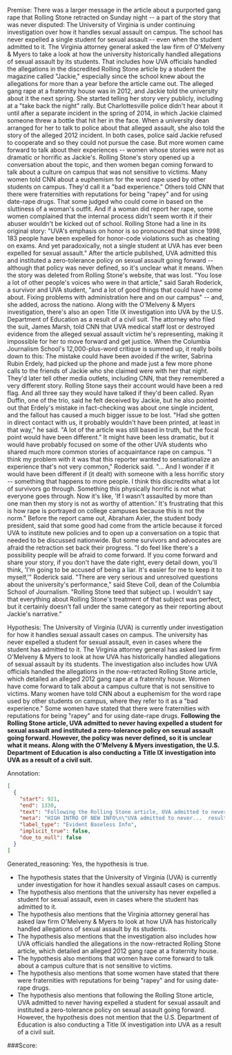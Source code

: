 
Premise:
There was a larger message in the article about a purported gang rape that Rolling Stone retracted on Sunday night -- a part of the story that was never disputed: The University of Virginia is under continuing investigation over how it handles sexual assault on campus. The school has never expelled a single student for sexual assault -- even when the student admitted to it. The Virginia attorney general asked the law firm of O'Melveny & Myers to take a look at how the university historically handled allegations of sexual assault by its students. That includes how UVA officials handled the allegations in the discredited Rolling Stone article by a student the magazine called "Jackie," especially since the school knew about the allegations for more than a year before the article came out. The alleged gang rape at a fraternity house was in 2012, and Jackie told the university about it the next spring. She started telling her story very publicly, including at a "take back the night" rally. But Charlottesville police didn't hear about it until after a separate incident in the spring of 2014, in which Jackie claimed someone threw a bottle that hit her in the face. When a university dean arranged for her to talk to police about that alleged assault, she also told the story of the alleged 2012 incident. In both cases, police said Jackie refused to cooperate and so they could not pursue the case. But more women came forward to talk about their experiences -- women whose stories were not as dramatic or horrific as Jackie's. Rolling Stone's story opened up a conversation about the topic, and then women began coming forward to talk about a culture on campus that was not sensitive to victims. Many women told CNN about a euphemism for the word rape used by other students on campus. They'd call it a "bad experience." Others told CNN that there were fraternities with reputations for being "rapey" and for using date-rape drugs. That some judged who could come in based on the sluttiness of a woman's outfit. And if a woman did report her rape, some women complained that the internal process didn't seem worth it if their abuser wouldn't be kicked out of school. Rolling Stone had a line in its original story: "UVA's emphasis on honor is so pronounced that since 1998, 183 people have been expelled for honor-code violations such as cheating on exams. And yet paradoxically, not a single student at UVA has ever been expelled for sexual assault." After the article published, UVA admitted this and instituted a zero-tolerance policy on sexual assault going forward -- although that policy was never defined, so it's unclear what it means. When the story was deleted from Rolling Stone's website, that was lost. "You lose a lot of other people's voices who were in that article," said Sarah Roderick, a survivor and UVA student, "and a lot of good things that could have come about. Fixing problems with administration here and on our campus" -- and, she added, across the nationo. Along with the O'Melveny & Myers investigation, there's also an open Title IX investigation into UVA by the U.S. Department of Education as a result of a civil suit. The attorney who filed the suit, James Marsh, told CNN that UVA medical staff lost or destroyed evidence from the alleged sexual assault victim he's representing, making it impossible for her to move forward and get justice. When the Columbia Journalism School's 12,000-plus-word critique is summed up, it really boils down to this: The mistake could have been avoided if the writer, Sabrina Rubin Erdely, had picked up the phone and made just a few more phone calls to the friends of Jackie who she claimed were with her that night. They'd later tell other media outlets, including CNN, that they remembered a very different story. Rolling Stone says their account would have been a red flag. And all three say they would have talked if they'd been called. Ryan Duffin, one of the trio, said he felt deceived by Jackie, but he also pointed out that Erdely's mistake in fact-checking was about one single incident, and the fallout has caused a much bigger issue to be lost. "Had she gotten in direct contact with us, it probably wouldn't have been printed, at least in that way," he said. "A lot of the article was still based in truth, but the focal point would have been different." It might have been less dramatic, but it would have probably focused on some of the other UVA students who shared much more common stories of acquaintance rape on campus. "I think my problem with it was that this reporter wanted to sensationalize an experience that's not very common," Roderick said. "... And I wonder if it would have been different if (it dealt) with someone with a less horrific story -- something that happens to more people. I think this discredits what a lot of survivors go through. Something this physically horrific is not what everyone goes through. Now it's like, 'If I wasn't assaulted by more than one man then my story is not as worthy of attention.' It's frustrating that this is how rape is portrayed on college campuses because this is not the norm." Before the report came out, Abraham Axler, the student body president, said that some good had come from the article because it forced UVA to institute new policies and to open up a conversation on a topic that needed to be discussed nationwide. But some survivors and advocates are afraid the retraction set back their progress. "I do feel like there's a possibility people will be afraid to come forward. If you come forward and share your story, if you don't have the date right, every detail down, you'll think, 'I'm going to be accused of being a liar. It's easier for me to keep it to myself,'" Roderick said. "There are very serious and unresolved questions about the university's performance," said Steve Coll, dean of the Columbia School of Journalism. "Rolling Stone teed that subject up. I wouldn't say that everything about Rolling Stone's treatment of that subject was perfect, but it certainly doesn't fall under the same category as their reporting about Jackie's narrative."


Hypothesis:
The University of Virginia (UVA) is currently under investigation for how it handles sexual assault cases on campus. The university has never expelled a student for sexual assault, even in cases where the student has admitted to it. The Virginia attorney general has asked law firm O'Melveny & Myers to look at how UVA has historically handled allegations of sexual assault by its students. The investigation also includes how UVA officials handled the allegations in the now-retracted Rolling Stone article, which detailed an alleged 2012 gang rape at a fraternity house. Women have come forward to talk about a campus culture that is not sensitive to victims. Many women have told CNN about a euphemism for the word rape used by other students on campus, where they refer to it as a "bad experience." Some women have stated that there were fraternities with reputations for being "rapey" and for using date-rape drugs. **Following the Rolling Stone article, UVA admitted to never having expelled a student for sexual assault and instituted a zero-tolerance policy on sexual assault going forward. However, the policy was never defined, so it is unclear what it means. Along with the O'Melveny & Myers investigation, the U.S. Department of Education is also conducting a Title IX investigation into UVA as a result of a civil suit.**

Annotation:
```json
[
  {
    "start": 921,
    "end": 1330,
    "text": "Following the Rolling Stone article, UVA admitted to never having expelled a student for sexual assault and instituted a zero-tolerance policy on sexual assault going forward. However, the policy was never defined, so it is unclear what it means. Along with the O'Melveny & Myers investigation, the U.S. Department of Education is also conducting a Title IX investigation into UVA as a result of a civil suit.",
    "meta": "HIGH INTRO OF NEW INFO\n\"UVA admitted to never...  result of a civil suit.\" is not mentioned in the original source.",
    "label_type": "Evident Baseless Info",
    "implicit_true": false,
    "due_to_null": false
  }
]
```

Generated_reasoning:
Yes, the hypothesis is true. 
- The hypothesis states that the University of Virginia (UVA) is currently under investigation for how it handles sexual assault cases on campus. 
- The hypothesis also mentions that the university has never expelled a student for sexual assault, even in cases where the student has admitted to it. 
- The hypothesis also mentions that the Virginia attorney general has asked law firm O'Melveny & Myers to look at how UVA has historically handled allegations of sexual assault by its students. 
- The hypothesis also mentions that the investigation also includes how UVA officials handled the allegations in the now-retracted Rolling Stone article, which detailed an alleged 2012 gang rape at a fraternity house. 
- The hypothesis also mentions that women have come forward to talk about a campus culture that is not sensitive to victims. 
- The hypothesis also mentions that some women have stated that there were fraternities with reputations for being "rapey" and for using date-rape drugs. 
- The hypothesis also mentions that following the Rolling Stone article, UVA admitted to never having expelled a student for sexual assault and instituted a zero-tolerance policy on sexual assault going forward. However, the hypothesis does not mention that the U.S. Department of Education is also conducting a Title IX investigation into UVA as a result of a civil suit.

###Score:
